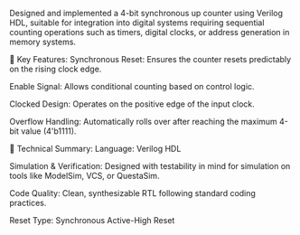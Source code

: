 Designed and implemented a 4-bit synchronous up counter using Verilog HDL, suitable for integration into digital systems requiring sequential counting operations such as timers, digital clocks, or address generation in memory systems.

🔧 Key Features:
Synchronous Reset: Ensures the counter resets predictably on the rising clock edge.

Enable Signal: Allows conditional counting based on control logic.

Clocked Design: Operates on the positive edge of the input clock.

Overflow Handling: Automatically rolls over after reaching the maximum 4-bit value (4'b1111).

🧠 Technical Summary:
Language: Verilog HDL

Simulation & Verification: Designed with testability in mind for simulation on tools like ModelSim, VCS, or QuestaSim.

Code Quality: Clean, synthesizable RTL following standard coding practices.

Reset Type: Synchronous Active-High Reset
